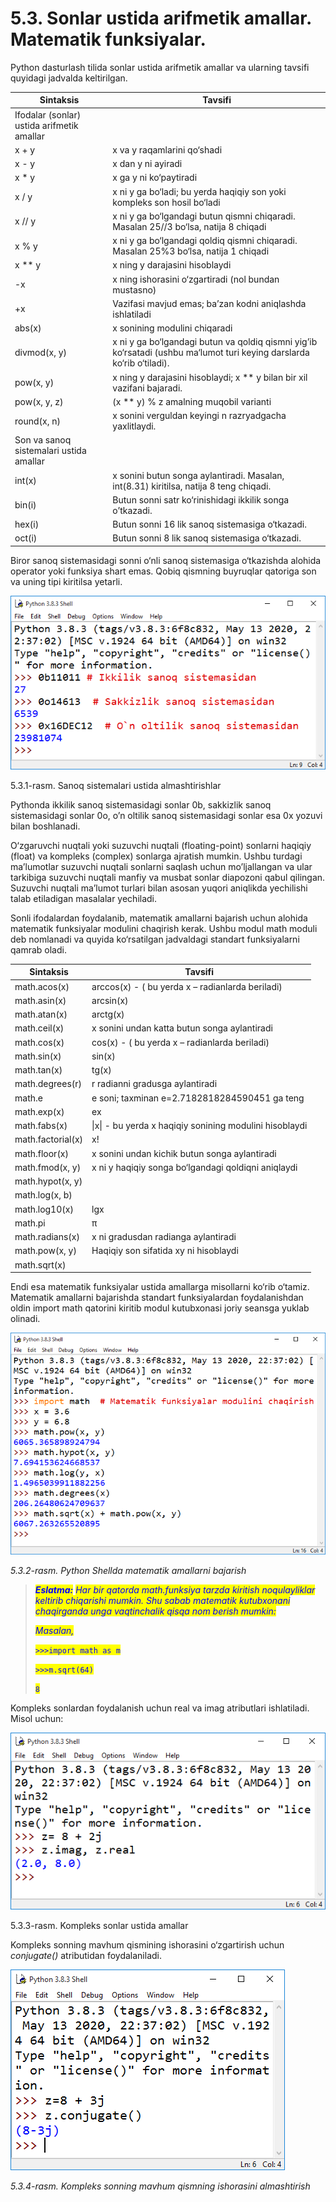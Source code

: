 # 5.3. Sonlar ustida arifmetik amallar. Matematik funksiyalar.

Python dasturlash tilida sonlar ustida arifmetik amallar va ularning tavsifi quyidagi jadvalda keltirilgan.

| Sintaksis                                  | Tavsifi                                                                                                                |
| ------------------------------------------ | ---------------------------------------------------------------------------------------------------------------------- |
| Ifodalar (sonlar) ustida arifmetik amallar |                                                                                                                        |
| x + y                                      | x va y raqamlarini qo‘shadi                                                                                            |
| x - y                                      | x dan y ni ayiradi                                                                                                     |
| x \* y                                     | x ga y ni ko‘paytiradi                                                                                                 |
| x / y                                      | x ni y ga bo‘ladi; bu yerda haqiqiy son yoki kompleks son hosil bo‘ladi                                                |
| x // y                                     | x ni y ga bo‘lgandagi butun qismni chiqaradi. Masalan 25//3 bo‘lsa, natija 8 chiqadi                                   |
| x % y                                      | x ni y ga bo‘lgandagi qoldiq qismni chiqaradi. Masalan 25%3 bo‘lsa, natija 1 chiqadi                                   |
| x \*\* y                                   | x ning y darajasini hisoblaydi                                                                                         |
| -x                                         | x ning ishorasini o‘zgartiradi (nol bundan mustasno)                                                                   |
| +x                                         | Vazifasi mavjud emas; ba’zan kodni aniqlashda ishlatiladi                                                              |
| abs(x)                                     | x sonining modulini chiqaradi                                                                                          |
| divmod(x, y)                               | x ni y ga bo‘lgandagi butun va qoldiq qismni yig’ib ko‘rsatadi (ushbu ma‘lumot turi keying darslarda ko‘rib o‘tiladi). |
| pow(x, y)                                  | x ning y darajasini hisoblaydi; x \*\* y bilan bir xil vazifani bajaradi.                                              |
| pow(x, y, z)                               | (x \*\* y) % z amalning muqobil varianti                                                                               |
| round(x, n)                                | x sonini verguldan keyingi n razryadgacha yaxlitlaydi.                                                                 |
| Son va sanoq sistemalari ustida amallar    |                                                                                                                        |
| int(x)                                     | x sonini butun songa aylantiradi. Masalan, int(8.31) kiritilsa, natija 8 teng chiqadi.                                 |
| bin(i)                                     | Butun sonni satr ko‘rinishidagi ikkilik songa o’tkazadi.                                                               |
| hex(i)                                     | Butun sonni 16 lik sanoq sistemasiga o‘tkazadi.                                                                        |
| oct(i)                                     | Butun sonni 8 lik sanoq sistemasiga o‘tkazadi.                                                                         |

Biror sanoq sistemasidagi sonni o‘nli sanoq sistemasiga o‘tkazishda alohida operator yoki funksiya shart emas. Qobiq qismning buyruqlar qatoriga son va uning tipi kiritilsa yetarli.

![](../.gitbook/assets/12)

5.3.1-rasm. Sanoq sistemalari ustida almashtirishlar

Pythonda ikkilik sanoq sistemasidagi sonlar 0b, sakkizlik sanoq sistemasidagi sonlar 0o, o’n oltilik sanoq sistemasidagi sonlar esa 0x yozuvi bilan boshlanadi.

O‘zgaruvchi nuqtali yoki suzuvchi nuqtali (floating-point) sonlarni haqiqiy (float) va kompleks (complex) sonlarga ajratish mumkin. Ushbu turdagi ma’lumotlar suzuvchi nuqtali sonlarni saqlash uchun mo’ljallangan va ular tarkibiga suzuvchi nuqtali manfiy va musbat sonlar diapozoni qabul qilingan. Suzuvchi nuqtali ma’lumot turlari bilan asosan yuqori aniqlikda yechilishi talab etiladigan masalalar yechiladi.

Sonli ifodalardan foydalanib, matematik amallarni bajarish uchun alohida matematik funksiyalar modulini chaqirish kerak. Ushbu modul math moduli deb nomlanadi va quyida ko‘rsatilgan jadvaldagi standart funksiyalarni qamrab oladi.

| Sintaksis         | Tavsifi                                                 |
| ----------------- | ------------------------------------------------------- |
| math.acos(x)      | arccos(x) - ( bu yerda x – radianlarda beriladi)        |
| math.asin(x)      | arcsin(x)                                               |
| math.atan(x)      | arctg(x)                                                |
| math.ceil(x)      | x sonini undan katta butun songa aylantiradi            |
| math.cos(x)       | cos(x) - ( bu yerda x – radianlarda beriladi)           |
| math.sin(x)       | sin(x)                                                  |
| math.tan(x)       | tg(x)                                                   |
| math.degrees(r)   | r radianni gradusga aylantiradi                         |
| math.e            | e soni; taxminan e=2.7182818284590451 ga teng           |
| math.exp(x)       | ex                                                      |
| math.fabs(x)      | \|x\| - bu yerda x haqiqiy sonining modulini hisoblaydi |
| math.factorial(x) | x!                                                      |
| math.floor(x)     | x sonini undan kichik butun songa aylantiradi           |
| math.fmod(x, y)   | x ni y haqiqiy songa bo‘lgandagi qoldiqni aniqlaydi     |
| math.hypot(x, y)  |                                                         |
| math.log(x, b)    |                                                         |
| math.log10(x)     | lgx                                                     |
| math.pi           | π                                                       |
| math.radians(x)   | x ni gradusdan radianga aylantiradi                     |
| math.pow(x, y)    | Haqiqiy son sifatida xy ni hisoblaydi                   |
| math.sqrt(x)      |                                                         |

Endi esa matematik funksiyalar ustida amallarga misollarni ko‘rib o‘tamiz. Matematik amallarni bajarishda standart funksiyalardan foydalanishdan oldin import math qatorini kiritib modul kutubxonasi joriy seansga yuklab olinadi.

![](../.gitbook/assets/13)

_5.3.2-rasm. Python Shellda matematik amallarni bajarish_

> _<mark style="color:blue;background-color:yellow;">**Eslatma:**</mark> <mark style="color:blue;background-color:yellow;"></mark><mark style="color:blue;background-color:yellow;">Har bir qatorda math.funksiya tarzda kiritish noqulayliklar keltirib chiqarishi mumkin. Shu sabab matematik kutubxonani chaqirganda unga vaqtinchalik qisqa nom berish mumkin:</mark>_
>
> _<mark style="color:blue;background-color:yellow;">Masalan,</mark>_
>
> <mark style="color:blue;background-color:yellow;">`>>>import math as m`</mark>
>
> <mark style="color:blue;background-color:yellow;">`>>>m.sqrt(64)`</mark>
>
> <mark style="color:blue;background-color:yellow;">`8`</mark>

Kompleks sonlardan foydalanish uchun real va imag atributlari ishlatiladi. Misol uchun:

![](../.gitbook/assets/14)

5.3.3-rasm. Kompleks sonlar ustida amallar

Kompleks sonning mavhum qismining ishorasini o‘zgartirish uchun _conjugate()_ atributidan foydalaniladi.

![](../.gitbook/assets/15)

_5.3.4-rasm. Kompleks sonning mavhum qismning ishorasini almashtirish_



